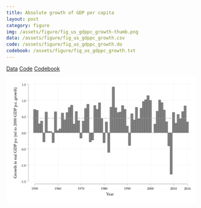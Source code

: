 ```yaml
---
title: Absolute growth of GDP per capita
layout: post
category: figure
img: /assets/figure/fig_us_gdppc_growth-thumb.png
data: /assets/figure/fig_us_gdppc_growth.csv
code: /assets/figure/fig_us_gdppc_growth.do
codebook: /assets/figure/fig_us_gdppc_growth.txt
---
```


[Data](/assets/figure/fig_us_gdppc_growth.csv) [Code](/assets/figure/fig_us_gdppc_growth.do) [Codebook](/assets/figure/fig_us_gdppc_growth.txt)

![Absolute growth of GDP per capita](/assets/figure/fig_us_gdppc_growth.png)
